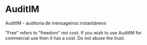 AuditIM
=======

AuditIM  - auditoria de mensageiros instantâneos

"Free" refers to "freedom" not cost. If you wish to use AuditIM for commercial use then it has a cost. Do not abuse the trust. 
